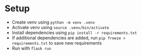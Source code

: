 # Setup

- Create venv using `python -m venv .venv`
- Activate venv using `source .venv/bin/activate`
- Install dependencies using `pip install -r requirements.txt`
- If additional dependencies are added, run `pip freeze > requirements.txt` to save new requirements
- Run with `flask run`
